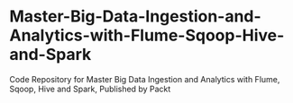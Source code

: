 # Master-Big-Data-Ingestion-and-Analytics-with-Flume-Sqoop-Hive-and-Spark
Code Repository for Master Big Data Ingestion and Analytics with Flume, Sqoop, Hive and Spark, Published by Packt
